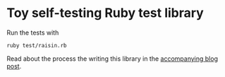 # Toy self-testing Ruby test library

Run the tests with

```
ruby test/raisin.rb
```

Read about the process the writing this library in the [accompanying blog post](https://dimiterpetrov.com/blog/self-testing-test-library/).
